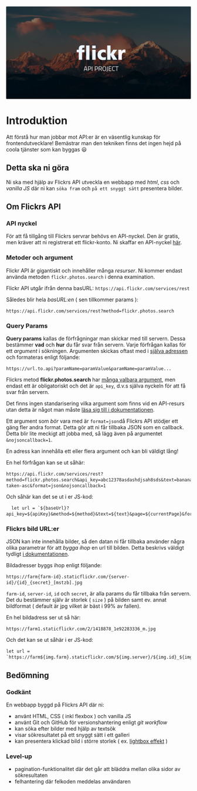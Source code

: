![poster](poster.png)

# Introduktion
Att förstå hur man jobbar mot API:er är en väsentlig kunskap för frontendutvecklare! Bemästrar man den tekniken finns det ingen hejd på coola tjänster som kan byggas :smiley:

## Detta ska ni göra
Ni ska med hjälp av Flickrs API utveckla en webbapp med *html*, *css* och *vanilla JS* där ni kan ```söka fram``` och ```på ett snyggt sätt``` presentera bilder.


## Om Flickrs API

### API nyckel
För att få tillgång till Flickrs servrar behövs en API-nyckel. Den är gratis, men kräver att ni registrerat ett flickr-konto. Ni skaffar en API-nyckel [här](https://www.flickr.com/services/api/misc.api_keys.html).

### Metoder och argument
Flickr API är gigantiskt och innehåller många *resurser*. Ni kommer endast använda metoden ```flickr.photos.search``` i denna examination.

Flickr API utgår ifrån denna basURL: 
```https://api.flickr.com/services/rest```

Således blir hela *basURL:en* ( sen tillkommer params ):

```
https://api.flickr.com/services/rest?method=flickr.photos.search
```

### Query Params

**Query params** kallas de förfrågningar man skickar med till servern. Dessa bestämmer **vad** och **hur** du får svar från servern. Varje förfrågan kallas för ett *argument* i sökningen. Argumenten skickas oftast med i [själva adressen](https://en.wikipedia.org/wiki/Query_string) och formateras enligt följande:

```
https://url.to.api?paramName=paramValue&paramName=paramValue...
```

Flickrs metod **flickr.photos.search** har [många valbara argument](https://www.flickr.com/services/api/flickr.photos.search.html), men endast ett är obligatoriskt och det är ```api_key```, d.v.s själva nyckeln för att få svar från servern. 

Det finns ingen standarisering vilka argument som finns vid en API-resurs utan detta är något man måste [läsa sig till i dokumentationen](https://www.flickr.com/services/api/flickr.photos.search.html).

Ett argument som *bör* vara med är ```format=json```då Flickrs API stödjer ett gäng fler andra format. Detta gör att ni får tillbaka JSON som en callback. Detta blir lite meckigt att jobba med, så lägg även på argumentet ```&nojsoncallback=1```. 


En adress kan innehålla ett eller flera argument och kan bli väldigt lång!

En hel förfrågan kan se ut såhär:

```
https://api.flickr.com/services/rest?method=flickr.photos.search&api_key=abc12378asdashdjsah8sds&text=banana&per_page=20&sort=date-taken-asc&format=json&nojsoncallback=1
```

Och såhär kan det se ut i er JS-kod:

```
  let url = `${baseUrl}?api_key=${apiKey}&method=${method}&text=${text}&page=${currentPage}&format=json&nojsoncallback=1`;
```

### Flickrs bild URL:er
JSON kan inte innehålla bilder, så den datan ni får tillbaka använder några olika parametrar för att *bygga ihop* en url till bilden. Detta beskrivs väldigt tydligt [i dokumentationen](https://www.flickr.com/services/api/misc.urls.html).

Bildadresser byggs ihop enligt följande:

```
https://farm{farm-id}.staticflickr.com/{server-id}/{id}_{secret}_[mstzb].jpg
```

```farm-id```, ```server-id```, ```id``` och ```secret```, är alla params du får tillbaka från servern. Det du bestämmer själv är storlek ( ```size``` ) på bilden samt ev. annat bildformat ( default är jpg vilket är bäst i 99% av fallen).

En hel bildadress ser ut så här:

```
https://farm1.staticflickr.com/2/1418878_1e92283336_m.jpg
```

Och det kan se ut såhär i er JS-kod: 

```
let url = `https://farm${img.farm}.staticflickr.com/${img.server}/${img.id}_${img.secret}_${imgSize}.jpg`;
```

## Bedömning
### Godkänt
En webbapp byggd på Flickrs API där ni:
- använt HTML, CSS ( inkl flexbox ) och vanilla JS
- använt Git och GitHub för versionshantering enligt *git workflow*
- kan söka efter bilder med hjälp av textsök
- visar sökresultatet på ett snyggt sätt i ett galleri
- kan presentera klickad bild i större storlek ( ex. [lightbox effekt](https://en.wikipedia.org/wiki/Lightbox_(JavaScript)) )

### Level-up
- pagination-funktionalitet där det går att bläddra mellan olika sidor av sökresultaten
- felhantering där felkoden meddelas användaren


